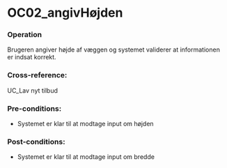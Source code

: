 # OC02_angivHøjden 

### Operation
Brugeren angiver højde af væggen og systemet validerer at informationen er indsat korrekt.

### Cross-reference:
UC_Lav nyt tilbud

### Pre-conditions:
- Systemet er klar til at modtage input om højden

### Post-conditions:
- Systemet er klar til at modtage input om bredde
